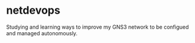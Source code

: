# netdevops
Studying and learning ways to improve my GNS3 network to be configued and managed autonomously.
